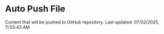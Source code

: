 # Auto Push File

Content that will be pushed to GitHub repository.
Last updated: 07/02/2025, 11:55:43 AM
